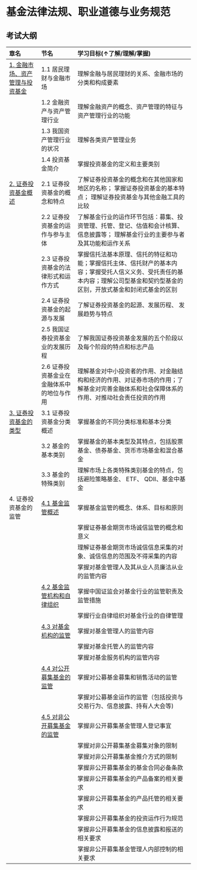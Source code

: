 # 基金法律法规、职业道德与业务规范

## 考试大纲

| 章名                                                | 节名                                               | 学习目标(↑了解/理解/掌握)                                                                                                                                               |
|:----------------------------------------------------|:---------------------------------------------------|:--------------------------------------------------------------------------------------------------------------------------------------------------------------|
| [1. 金融市场、资产管理与投资基金](./subject_1/01.md) | 1.1 居民理财与金融市场                             | 理解金融与居民理财的关系、金融市场的分类和构成要素                                                                                                                       |
|                                                     | 1.2 金融资产与资产管理行业                         | 理解金融资产的概念、资产管理的特征与资产管理行业的功能                                                                                                                   |
|                                                     | 1.3 我国资产管理行业的状况                         | 理解各类资产管理业务                                                                                                                                                    |
|                                                     | 1.4 投资基金简介                                   | 掌握投资基金的定义和主要类别                                                                                                                                            |
| [2. 证券投资基金概述](./subject_1/02.md)            | 2.1 证券投资基金的概念和特点                       | 了解证券投资基金的概念和在其他国家和地区的名称； 掌握证券投资基金的基本特点； 理解证券投资基金与其他金融工具的比较                                                        |
|                                                     | 2.2 证券投资基金的运作与参与主体                   | 了解基金行业的运作环节包括：募集、投资管理、托管、登记、估值和会计核算、信息披露等； 理解基金行业的主要参与者及其功能和运作关系                                                |
|                                                     | 2.3 证券投资基金的法律形式和运作方式               | 掌握信托法基本原理、信托的特征和功能；掌握信托主体、信托财产的基本内容；掌握受托人信义义务、受托责任的基本内容；理解公司型基金和契约型基金的区别，开放式基金和封闭式基金的区别 |
|                                                     | 2.4 证券投资基金的起源与发展                       | 了解证券投资基金的起源、发展历程、 发展趋势与特点                                                                                                                         |
|                                                     | 2.5 我国证券投资基金业的发展历程                   | 了解我国证券投资基金发展的五个阶段以及每个阶段的特点和标志产品                                                                                                          |
|                                                     | 2.6 证券投资基金业在金融体系中的地位与作用         | 理解基金对中小投资者的作用、对金融结构和经济的作用、对证券市场的作用；了解基金对完善金融体系和社会保障体系的作用、对推动社会责任投资的作用                                  |
| [3. 证券投资基金的类型](./subject_1/03.md)          | 3.1 证券投资基金分类概述                           | 掌握基金的不同分类标准和基本分类                                                                                                                                        |
|                                                     | 3.2 基金的基本类别                                 | 掌握基金的基本类型及其特点，包括股票基金、债券基金、货币市场基金和混合基金                                                                                                 |
|                                                     | 3.3 基金的特殊类别                                 | 理解市场上各类特殊类别基金的特点，包括避险策略基金、 ETF、 QDII、基金中基金                                                                                                 |
| 4. 证券投资基金的监管                               | [4.1 基金监管概述](./subject_1/04_01.md)           | 掌握基金监管的概念、体系、目标和原则                                                                                                                                      |
|                                                     |                                                    | 掌握证券基金期货市场诚信监管的概念和意义                                                                                                                                |
|                                                     |                                                    | 理解证券基金期货市场诚信信息采集的对象、诚信信息的范围及不得采集的内容                                                                                                   |
|                                                     |                                                    | 掌握对基金管理人及其从业人员廉洁从业的监管内容                                                                                                                          |
|                                                     | [4.2 基金监管机构和自律组织](./subject_1/04_02.md) | 掌握中国证监会对基金行业的监管职责及监管措施                                                                                                                            |
|                                                     |                                                    | 掌握行业自律组织对基金行业的自律管理                                                                                                                                    |
|                                                     | [4.3 对基金机构的监管](./subject_1/04_03.md)       | 掌握对基金管理人的监管内容                                                                                                                                              |
|                                                     |                                                    | 掌握对基金托管人的监管内容                                                                                                                                              |
|                                                     |                                                    | 掌握对基金服务机构的监管内容                                                                                                                                            |
|                                                     | [4.4 对公开募集基金的监管](./subject_1/04_04.md)   | 掌握对公募基金募集和销售活动的监管                                                                                                                                      |
|                                                     |                                                    | 掌握对公募基金运作的监管（包括投资与交易行为、信息披露、持有人大会等)                                                                                                      |
|                                                     | [4.5 对非公开募集基金的监管](./subject_1/04_05.md) | 掌握非公开募集基金管理人登记事宜                                                                                                                                        |
|                                                     |                                                    | 掌握对非公开募集基金募集对象的限制                                                                                                                                      |
|                                                     |                                                    | 掌握对非公开募集基金推介方式的限制                                                                                                                                      |
|                                                     |                                                    | 掌握非公开募集基金的基金合同必备条款                                                                                                                                    |
|                                                     |                                                    | 掌握非公开募集基金的产品备案的相关要求                                                                                                                                  |
|                                                     |                                                    | 掌握非公开募集基金的产品托管的相关要求                                                                                                                                  |
|                                                     |                                                    | 掌握非公开募集基金的投资运作行为规范                                                                                                                                    |
|                                                     |                                                    | 掌握非公开募集基金的信息披露和报送的相关要求                                                                                                                            |
|                                                     |                                                    | 掌握非公开募集基金管理人内部控制的相关要求                                                                                                                              |